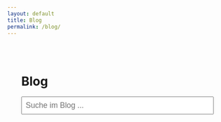 ```yaml
---
layout: default
title: Blog
permalink: /blog/
---
```


<div class="blog-container">
  <h1>Blog</h1>
  <input type="text" id="search-input" placeholder="Suche im Blog ..." autocomplete="off" />
  <ul id="search-results" class="search-results"></ul>
  <div id="posts-grid" class="posts-grid"></div>
  <button id="load-more-btn" style="display:none;">Mehr laden</button>
</div>

<!-- Styles: Passe nach Wunsch an -->
<style>
.blog-container { max-width: 900px; margin: 0 auto; padding: 2rem; }
#search-input { width: 100%; padding: 0.5rem; margin-bottom: 1.5rem; font-size: 1.1rem; }
.posts-grid { display: grid; grid-template-columns: repeat(auto-fit, minmax(260px, 1fr)); gap: 2rem; }
.blog-card { background: #fff; border-radius: 12px; box-shadow: 0 2px 16px rgba(0,0,0,0.07); padding: 1.2rem; transition: box-shadow 0.2s; }
.blog-card:hover { box-shadow: 0 6px 28px rgba(0,0,0,0.13);}
.blog-card img { width: 100%; border-radius: 8px; margin-bottom: 1rem; }
.blog-card-title { font-size: 1.25rem; font-weight: 600; margin-bottom: 0.5rem;}
.blog-card-meta { color: #777; font-size: 0.92rem; margin-bottom: 0.8rem;}
.blog-card-excerpt { color: #333; font-size: 1rem;}
#load-more-btn { margin: 2rem auto; display: block; padding: 0.8rem 2rem; font-size: 1.1rem; border: none; border-radius: 8px; background: #2e72e6; color: white; cursor: pointer;}
#load-more-btn:hover { background: #1a4da3; }
.search-results { list-style: none; padding: 0; margin-bottom: 1.5rem;}
.search-results li { background: #f5f5f5; margin-bottom: 0.5rem; padding: 0.7rem 1rem; border-radius: 7px;}
.search-results a { color: #2e72e6; text-decoration: none; font-weight: 500;}
</style>

<script>
const POSTS_PER_PAGE = 4;
let allPosts = [];
let currentPage = 1;
let filteredPosts = null;

// Suche nach search.json im Root
async function fetchPosts() {
  try {
    const res = await fetch('/search.json');
    allPosts = await res.json();
    renderPosts();
    document.getElementById('load-more-btn').style.display = allPosts.length > POSTS_PER_PAGE ? 'block' : 'none';
  } catch (err) {
    document.getElementById('posts-grid').innerHTML = '<p>Fehler beim Laden der Blogposts.</p>';
  }
}

function renderPosts(reset = true) {
  const grid = document.getElementById('posts-grid');
  let postsToShow = (filteredPosts || allPosts).slice(0, currentPage * POSTS_PER_PAGE);
  if (reset) grid.innerHTML = '';
  postsToShow.forEach(post => {
    grid.innerHTML += createCard(post);
  });
  if ((filteredPosts || allPosts).length > postsToShow.length) {
    document.getElementById('load-more-btn').style.display = 'block';
  } else {
    document.getElementById('load-more-btn').style.display = 'none';
  }
}

function createCard(post) {
  return `
    <div class="blog-card">
      ${post.image ? `<img src="${post.image}" alt="Vorschaubild">` : ''}
      <div class="blog-card-title"><a href="${post.url}">${post.title}</a></div>
      <div class="blog-card-meta">${formatDate(post.date)}</div>
      <div class="blog-card-excerpt">${post.excerpt}</div>
    </div>
  `;
}

function formatDate(d) {
  // Datumsformat: yyyy-mm-dd oder ISO
  if (!d) return '';
  const date = new Date(d);
  return date.toLocaleDateString('de-DE', { year: 'numeric', month: 'short', day: 'numeric' });
}

// Mehr laden Button
document.addEventListener('DOMContentLoaded', () => {
  fetchPosts();

  document.getElementById('load-more-btn').onclick = () => {
    currentPage++;
    renderPosts(false);
  };

  // Suche
  const searchInput = document.getElementById('search-input');
  searchInput.oninput = function() {
    const val = this.value.trim().toLowerCase();
    const list = document.getElementById('search-results');
    if (!val) {
      filteredPosts = null;
      renderPosts();
      list.innerHTML = '';
      return;
    }
    // Suche in Titel UND Inhalt/Excerpt
    const hits = allPosts.filter(post =>
      (post.title && post.title.toLowerCase().includes(val)) ||
      (post.content && post.content.toLowerCase().includes(val)) ||
      (post.excerpt && post.excerpt.toLowerCase().includes(val))
    );
    filteredPosts = hits;
    // Treffer-Liste unter Suchfeld
    if (hits.length === 0) {
      list.innerHTML = '<li>Keine Treffer gefunden.</li>';
    } else {
      list.innerHTML = hits.slice(0, 8).map(p => `
        <li><a href="${p.url}">${p.title}</a> <span style="color:#aaa;">(${formatDate(p.date)})</span></li>
      `).join('');
    }
    // Im Grid alle Treffer anzeigen (Pagination off)
    renderPosts();
    document.getElementById('load-more-btn').style.display = 'none';
  };
});
</script>

